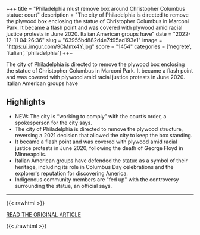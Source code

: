 +++
title = "Philadelphia must remove box around Christopher Columbus statue: court"
description = "The city of Philadelphia is directed to remove the plywood box enclosing the statue of Christopher Columbus in Marconi Park. It became a flash point and was covered with plywood amid racial justice protests in June 2020. Italian American groups have"
date = "2022-12-11 04:26:36"
slug = "63955bd882d4e7d95ad193e1"
image = "https://i.imgur.com/9CMmx4Y.jpg"
score = "1454"
categories = ['negrete', 'italian', 'philadelphia']
+++

The city of Philadelphia is directed to remove the plywood box enclosing the statue of Christopher Columbus in Marconi Park. It became a flash point and was covered with plywood amid racial justice protests in June 2020. Italian American groups have

## Highlights

- NEW: The city is “working to comply” with the court’s order, a spokesperson for the city says.
- The city of Philadelphia is directed to remove the plywood structure, reversing a 2021 decision that allowed the city to keep the box standing.
- It became a flash point and was covered with plywood amid racial justice protests in June 2020, following the death of George Floyd in Minneapolis.
- Italian American groups have defended the statue as a symbol of their heritage, including its role in Columbus Day celebrations and the explorer's reputation for discovering America.
- Indigenous community members are "fed up" with the controversy surrounding the statue, an official says.

---

{{< rawhtml >}}
  <p class="article-category">
    <a target="_blank" href="https://www.pennlive.com/nation-world/2022/12/philadelphia-must-remove-box-around-christopher-columbus-statue-court.html">READ THE ORIGINAL ARTICLE</a>
  </p>
{{< /rawhtml >}}
